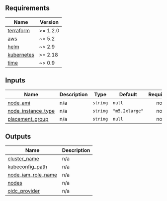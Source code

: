 <!-- BEGIN_TF_DOCS -->
## Requirements

| Name | Version |
|------|---------|
| <a name="requirement_terraform"></a> [terraform](#requirement\_terraform) | >= 1.2.0 |
| <a name="requirement_aws"></a> [aws](#requirement\_aws) | ~> 5.2 |
| <a name="requirement_helm"></a> [helm](#requirement\_helm) | ~> 2.9 |
| <a name="requirement_kubernetes"></a> [kubernetes](#requirement\_kubernetes) | >= 2.18 |
| <a name="requirement_time"></a> [time](#requirement\_time) | ~> 0.9 |

## Inputs

| Name | Description | Type | Default | Required |
|------|-------------|------|---------|:--------:|
| <a name="input_node_ami"></a> [node\_ami](#input\_node\_ami) | n/a | `string` | `null` | no |
| <a name="input_node_instance_type"></a> [node\_instance\_type](#input\_node\_instance\_type) | n/a | `string` | `"m5.2xlarge"` | no |
| <a name="input_placement_group"></a> [placement\_group](#input\_placement\_group) | n/a | `string` | `null` | no |

## Outputs

| Name | Description |
|------|-------------|
| <a name="output_cluster_name"></a> [cluster\_name](#output\_cluster\_name) | n/a |
| <a name="output_kubeconfig_path"></a> [kubeconfig\_path](#output\_kubeconfig\_path) | n/a |
| <a name="output_node_iam_role_name"></a> [node\_iam\_role\_name](#output\_node\_iam\_role\_name) | n/a |
| <a name="output_nodes"></a> [nodes](#output\_nodes) | n/a |
| <a name="output_oidc_provider"></a> [oidc\_provider](#output\_oidc\_provider) | n/a |
<!-- END_TF_DOCS -->
